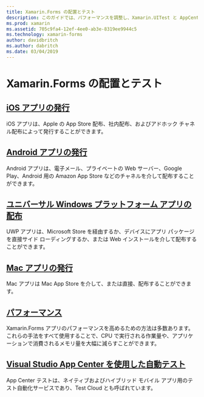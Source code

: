 ```yaml
---
title: Xamarin.Forms の配置とテスト
description: このガイドでは、パフォーマンスを調整し、Xamarin.UITest と AppCenter でテストを自動化することで Xamarin.Forms アプリケーションを安定させる方法について説明します。
ms.prod: xamarin
ms.assetid: 705c9fa4-12ef-4ee0-ab3e-8319ee9944c5
ms.technology: xamarin-forms
author: davidbritch
ms.author: dabritch
ms.date: 03/04/2019
---
```


# <a name="xamarinforms-deployment-and-testing"></a>Xamarin.Forms の配置とテスト

## <a name="publishing-ios-appsiosdeploy-testapp-distributionindexmd"></a>[iOS アプリの発行](~/ios/deploy-test/app-distribution/index.md)

iOS アプリは、Apple の App Store 配布、社内配布、およびアドホック チャネル配布によって発行することができます。

## <a name="publishing-android-appsandroiddeploy-testpublishingindexmd"></a>[Android アプリの発行](~/android/deploy-test/publishing/index.md)

Android アプリは、電子メール、プライベートの Web サーバー、Google Play、Android 用の Amazon App Store などのチャネルを介して配布することができます。

## <a name="publishing-universal-windows-platform-appswindowsuwppackaging"></a>[ユニバーサル Windows プラットフォーム アプリの配布](/windows/uwp/packaging/)

UWP アプリは、Microsoft Store を経由するか、デバイスにアプリ パッケージを直接サイド ローディングするか、または Web インストールを介して配布することができます。

## <a name="publishing-mac-appsmacdeploy-testpublishing-to-the-app-storeindexmd"></a>[Mac アプリの発行](~/mac/deploy-test/publishing-to-the-app-store/index.md)

Mac アプリは Mac App Store を介して、または直接、配布することができます。

## <a name="performanceperformancemd"></a>[パフォーマンス](performance.md)

Xamarin.Forms アプリのパフォーマンスを高めるための方法は多数あります。 これらの手法をすべて使用することで、CPU で実行される作業量や、アプリケーションで消費されるメモリ量を大幅に減らすことができます。

## <a name="automated-testing-with-visual-studio-app-centerappcentertest-cloud"></a>[Visual Studio App Center を使用した自動テスト](/appcenter/test-cloud/)

App Center テストは、ネイティブおよびハイブリッド モバイル アプリ用のテスト自動化サービスであり、Test Cloud とも呼ばれています。
